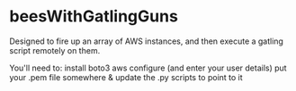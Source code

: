 # beesWithGatlingGuns
Designed to fire up an array of AWS instances, and then execute a gatling script remotely on them.

You'll need to:
install boto3
aws configure (and enter your user details)
put your .pem file somewhere & update the .py scripts to point to it
